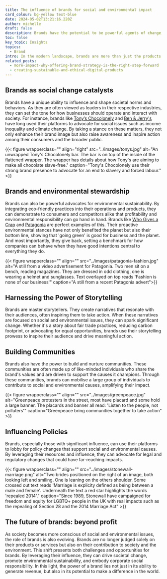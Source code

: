 ```yaml
---
title: The influence of brands for social and environmental impact
card_colour: bg-yellow text-blue
date: 2024-05-02T13:21:16.220Z
author: michelle
draft: false
description: Brands have the potential to be powerful agents of change, driving social and environmental impact.
toc: false
key_topic: Insights
topics:
  - Brand
intro: In the modern landscape, brands are more than just the products or services they offer. They have the potential to be powerful agents of change, driving social and environmental impact. Brands act as the face and voice of a company, and when used effectively, they can inspire, motivate, and lead people towards a better future.
related_posts:
  - more-impact-why-offering-brand-strategy-is-the-right-step-forward
  - creating-sustainable-and-ethical-digital-products
---
```



## Brands as social change catalysts

Brands have a unique ability to influence and shape societal norms and behaviors. As they are often viewed as leaders in their respective industries, they can set the tone for how businesses should operate and interact with society. For instance, brands like [Tony’s Chocolonely](https://tonyschocolonely.com/uk/en/our-mission/tonys-impact) and [Ben & Jerry's](https://www.benjerry.co.uk/values) have long used their platforms to advocate for social issues such as income inequality and climate change. By taking a stance on these matters, they not only enhance their brand image but also raise awareness and inspire action among their consumers and the broader public.

{{< figure wrapperclass="" align="right" src="../images/tonys.jpg" alt="An unwrapped Tony's Chocolonely bar. The bar is on top of the inside of the flattened wrapper. The wrapper has details about how Tony's are aiming to make all chocolate slave-free." caption="Tony's Chocolonely use their strong brand presence to advocate for an end to slavery and forced labour." >}}

## Brands and environmental stewardship

Brands can also be powerful advocates for environmental sustainability. By integrating eco-friendly practices into their operations and products, they can demonstrate to consumers and competitors alike that profitability and environmental responsibility can go hand in hand. Brands like [Who Gives a Crap](https://uk.whogivesacrap.org/pages/our-impact) and [Patagonia](https://eu.patagonia.com/gb/en/activism/) are perfect examples of this. Their proactive environmental stances have not only benefited the planet but also their bottom line, showing that 'going green' is good for business and the planet. And most importantly, they give back, setting a benchmark for how companies can behave when they have good intentions central to everything they do. 

{{< figure wrapperclass="" align="" src="../images/patagonia-fashion.jpg" alt="A still from a video advertisement for Patagonia. Two men sit on a bench, reading magazines. They are dressed in odd clothing, one is wearing a helmet and sunglasses. Text overlayed on top reads 'Fashion is none of our business'" caption="A still from a recent Patagonia advert">}}

## Harnessing the Power of Storytelling

Brands are master storytellers. They create narratives that resonate with their audiences, often inspiring them to take action. When these narratives are focused on social and environmental issues, they can spark significant change. Whether it's a story about fair trade practices, reducing carbon footprint, or advocating for equal opportunities, brands use their storytelling prowess to inspire their audience and drive meaningful action.

## Building Communities

Brands also have the power to build and nurture communities. These communities are often made up of like-minded individuals who share the brand's values and are driven to support the causes it champions. Through these communities, brands can mobilise a large group of individuals to contribute to social and environmental causes, amplifying their impact.

{{< figure wrapperclass="" align="" src="../images/greenpeace.jpg" alt="Greenpeace protesters in the street, most have placard and some hold a large banner. The placards and banner all read: 'Listen to the people, not polluters'" caption="Greenpeace bring communities together to take action" >}}

## Influencing Policies

Brands, especially those with significant influence, can use their platforms to lobby for policy changes that support social and environmental causes. By leveraging their resources and influence, they can advocate for legal and regulatory changes that could have far-reaching impacts.


{{< figure wrapperclass="" align="" src="../images/stonewall-marriage.png" alt="Two brides positioned on the right of an image, both looking left and smiling. One is leaning on the others shoulder. Some crossed out text reads 'Marriage is explicity defined as being between a male and female'. Underneath the text a red star highlights the words 'repealed 2014'." caption="Since 1989, Stonewall have campaigned for freedom and equity for LGBTQ+ people in the UK with real impacts such as the repealing of Section 28 and the 2014 Marriage Act" >}}

## The future of brands: beyond profit

As society becomes more conscious of social and environmental issues, the role of brands is also evolving. Brands are no longer judged solely on their products or services but also on their contribution to society and the environment. This shift presents both challenges and opportunities for brands. By leveraging their influence, they can drive societal change, promote environmental sustainability, and embody corporate social responsibility. In this light, the power of a brand lies not just in its ability to generate revenue, but also in its potential to make a difference in the world.